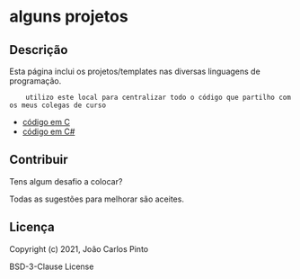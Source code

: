 ﻿# alguns projetos


## Descrição

Esta página inclui os projetos/templates nas diversas linguagens de programação.
```
    utilizo este local para centralizar todo o código que partilho com os meus colegas de curso
```


* [código em C](C/)
* [código em C#](C%23/)


## Contribuir

Tens algum desafio a colocar?

Todas as sugestões para melhorar são aceites.


## Licença

Copyright (c) 2021, João Carlos Pinto 

BSD-3-Clause License
